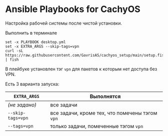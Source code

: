 # Ansible Playbooks for CachyOS
Настройка рабочей системы после чистой установки.

Выполнить в терминале

   ```
   set -x PLAYBOOK desktop.yml
   set -x EXTRA_ARGS --skip-tags=vpn
   curl -sL https://raw.githubusercontent.com/GavrisAS/cachyos_setup/main/setup.fish | fish
   ```

В плейбуке установлен тэг `vpn` для пакетов к которым нет доступа без VPN.

Есть 3 варианта запуска:

| `EXTRA_ARGS`               | Выполнятся                                                 |
|----------------------------|------------------------------------------------------------|
| *(не задано)*              | все задачи                                                 |
| `--skip-tags=vpn`          | все задачи, кроме тех, что помечены тэгом `vpn`            |
| `--tags=vpn`               | только задачи, помеченные тэгом `vpn`                      |

